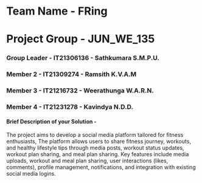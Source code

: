# Team Name - FRing
# Project Group - JUN_WE_135
### Group Leader - IT21306136 - Sathkumara S.M.P.U.
### Member 2 - IT21309274 - Ramsith K.V.A.M
### Member 3 - IT21216732 - Weerathunga W.A.R.N.
### Member 4 - IT21231278 - Kavindya N.D.D.

#### Brief Description of your Solution - 

The project aims to develop a social media platform tailored for fitness enthusiasts, The platform allows users to share fitness journey, workouts, and healthy lifestyle tips through media posts, workout status updates, workout plan sharing, and meal plan sharing. Key features include media uploads, workout and meal plan sharing, user interactions (likes, comments), profile management, notifications, and integration with existing social media logins. 
